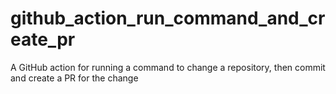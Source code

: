 # github_action_run_command_and_create_pr
A GitHub action for running a command to change a repository, then commit and create a PR for the change
